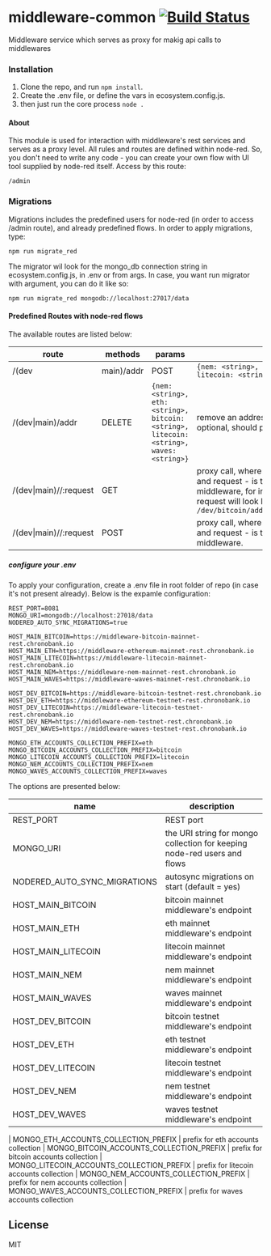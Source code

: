 # middleware-common [![Build Status](https://travis-ci.org/ChronoBank/middleware-common.svg?branch=master)](https://travis-ci.org/ChronoBank/middleware-common)

Middleware service which serves as proxy for makig api calls to middlewares

### Installation

1) Clone the repo, and run ```npm install```.
2) Create the .env file, or define the vars in ecosystem.config.js.
3) then just run the core process ```node .```

#### About
This module is used for interaction with middleware's rest services and serves as a proxy level.
All rules and routes are defined within node-red. So, you don't need to write any code - you can create your own flow with UI tool supplied by node-red itself. Access by this route:
```
/admin
````


### Migrations
Migrations includes the predefined users for node-red (in order to access /admin route), and already predefined flows.
In order to apply migrations, type:
```
npm run migrate_red
```
The migrator wil look for the mongo_db connection string in ecosystem.config.js, in .env or from args. In case, you want run migrator with argument, you can do it like so:
```
npm run migrate_red mongodb://localhost:27017/data
```

#### Predefined Routes with node-red flows


The available routes are listed below:

| route | methods | params | description |
| ------ | ------ | ------ | ------ |
| /(dev|main)/addr   | POST | ``` {nem: <string>, eth: <string>, bitcoin: <string>, litecoin: <string>, waves: <string>} ``` | register  addresses on middlewares (all params are optional, should present at least one in the following object).
|  /(dev\|main)/addr  | DELETE | ``` {nem: <string>, eth: <string>, bitcoin: <string>, litecoin: <string>, waves: <string>} ``` | remove an addresses from middlewares (all params are optional, should present at least one in the following object).
| /(dev\|main)/<network>/:request   | GET |  | proxy call, where  network: bitcoin, eth, litecoin, waves, nem, and request - is the original path of request to certain middleware, for instance, for testnet bitcoin node utxo request will look like so ```/dev/bitcoin/addr/mh2bbq9LDcHrXreN8RuyoUmJgWfLQgm5vg/utxo```
| /(dev\|main)/<network>/:request   | POST |  | proxy call, where  network: bitcoin, eth, litecoin, waves, nem, and request - is the original path of request to certain middleware.



##### сonfigure your .env

To apply your configuration, create a .env file in root folder of repo (in case it's not present already).
Below is the expamle configuration:

```
REST_PORT=8081
MONGO_URI=mongodb://localhost:27018/data
NODERED_AUTO_SYNC_MIGRATIONS=true

HOST_MAIN_BITCOIN=https://middleware-bitcoin-mainnet-rest.chronobank.io
HOST_MAIN_ETH=https://middleware-ethereum-mainnet-rest.chronobank.io
HOST_MAIN_LITECOIN=https://middleware-litecoin-mainnet-rest.chronobank.io
HOST_MAIN_NEM=https://middleware-nem-mainnet-rest.chronobank.io
HOST_MAIN_WAVES=https://middleware-waves-mainnet-rest.chronobank.io

HOST_DEV_BITCOIN=https://middleware-bitcoin-testnet-rest.chronobank.io
HOST_DEV_ETH=https://middleware-ethereum-testnet-rest.chronobank.io
HOST_DEV_LITECOIN=https://middleware-litecoin-testnet-rest.chronobank.io
HOST_DEV_NEM=https://middleware-nem-testnet-rest.chronobank.io
HOST_DEV_WAVES=https://middleware-waves-testnet-rest.chronobank.io

MONGO_ETH_ACCOUNTS_COLLECTION_PREFIX=eth
MONGO_BITCOIN_ACCOUNTS_COLLECTION_PREFIX=bitcoin
MONGO_LITECOIN_ACCOUNTS_COLLECTION_PREFIX=litecoin
MONGO_NEM_ACCOUNTS_COLLECTION_PREFIX=nem
MONGO_WAVES_ACCOUNTS_COLLECTION_PREFIX=waves

```

The options are presented below:

| name | description|
| ------ | ------ |
| REST_PORT   | REST port
| MONGO_URI   | the URI string for mongo collection for keeping node-red users and flows
| NODERED_AUTO_SYNC_MIGRATIONS   | autosync migrations on start (default = yes)
| HOST_MAIN_BITCOIN   | bitcoin mainnet middleware's endpoint
| HOST_MAIN_ETH   | eth mainnet middleware's endpoint
| HOST_MAIN_LITECOIN   | litecoin mainnet middleware's endpoint
| HOST_MAIN_NEM   | nem mainnet middleware's endpoint
| HOST_MAIN_WAVES   | waves mainnet middleware's endpoint
| HOST_DEV_BITCOIN   | bitcoin testnet middleware's endpoint
| HOST_DEV_ETH   | eth testnet middleware's endpoint
| HOST_DEV_LITECOIN   | litecoin testnet middleware's endpoint
| HOST_DEV_NEM   | nem testnet middleware's endpoint
| HOST_DEV_WAVES   | waves testnet middleware's endpoint

| MONGO_ETH_ACCOUNTS_COLLECTION_PREFIX   | prefix for eth accounts collection
| MONGO_BITCOIN_ACCOUNTS_COLLECTION_PREFIX   | prefix for bitcoin accounts collection
| MONGO_LITECOIN_ACCOUNTS_COLLECTION_PREFIX   | prefix for litecoin accounts collection
| MONGO_NEM_ACCOUNTS_COLLECTION_PREFIX   | prefix for nem accounts collection
| MONGO_WAVES_ACCOUNTS_COLLECTION_PREFIX   | prefix for waves accounts collection

License
----

MIT